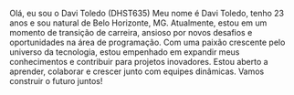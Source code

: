 Olá, eu sou o Davi Toledo (DHST635) 
Meu nome é Davi Toledo, tenho 23 anos e sou natural de Belo Horizonte, MG. 
Atualmente, estou em um momento de transição de carreira, ansioso por novos desafios e oportunidades na área de programação. 
Com uma paixão crescente pelo universo da tecnologia, estou empenhado em expandir meus conhecimentos e contribuir para projetos inovadores. 
Estou aberto a aprender, colaborar e crescer junto com equipes dinâmicas. Vamos construir o futuro juntos!
